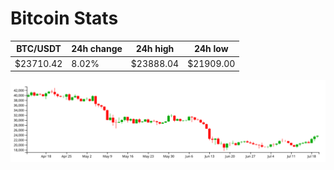 # Bitcoin Stats

BTC/USDT|24h change|24h high|24h low|
|---|---|---|---|
|$23710.42|8.02%|$23888.04|$21909.00|

<img src="./chart.svg">
